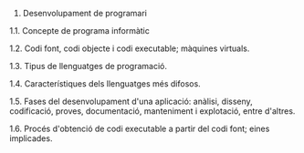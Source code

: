 1. Desenvolupament de programari

  1.1. Concepte de programa informàtic

  1.2. Codi font, codi objecte i codi executable; màquines virtuals.
  
  1.3. Tipus de llenguatges de programació.
  
  1.4. Característiques dels llenguatges més difosos.
  
  1.5. Fases del desenvolupament d'una aplicació: anàlisi, disseny, codificació, proves, documentació, manteniment i explotació, entre d'altres.
  
  1.6. Procés d'obtenció de codi executable a partir del codi font; eines implicades.
